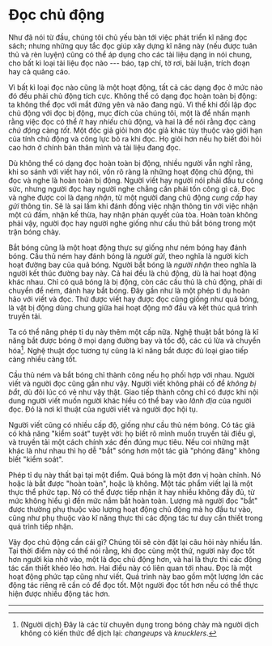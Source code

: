 # Đọc chủ động

Như đã nói từ đầu, chúng tôi chủ yếu bàn tới việc phát triển kĩ năng đọc sách;
nhưng những quy tắc đọc giúp xây dựng kĩ năng này (nếu được tuân thủ và rèn luyện)
cũng có thể áp dụng cho các tài liệu dạng in nói chung, cho bất kì loại tài liệu
đọc nào --- báo, tạp chí, tờ rơi, bài luận, trích đoạn hay cả quảng cáo.

Vì bất kì loại đọc nào cũng là một hoạt động, tất cả các dạng đọc ở mức nào đó
đều phải chủ động tích cực. Không thể có dạng đọc hoàn toàn bị động: ta không thể
đọc với mắt đứng yên và não đang ngủ. Vì thế khi đối lập đọc chủ động với đọc
bị động, mục đích của chúng tôi, một là để nhấn mạnh rằng việc đọc có thể *ít*
hay *nhiều* chủ động, và hai là để nói rằng đọc càng *chủ động* càng *tốt*. Một
độc giả giỏi hơn độc giả khác tùy thuộc vào giới hạn của tính chủ động và công lực
bỏ ra khi đọc. Họ giỏi hơn nếu họ biết đòi hỏi cao hơn ở chính bản thân mình và
tài liệu đang đọc.

Dù không thể có dạng đọc hoàn toàn bị động, nhiều người vẫn nghĩ rằng, khi so sánh
với viết hay nói, vốn rõ ràng là những hoạt động chủ động, thì đọc và nghe là
hoàn toàn bị động. Người viết hay người nói phải đầu tư công sức, nhưng 
người đọc hay người nghe chẳng cần phải tốn công gì cả. Đọc và nghe được coi là
dạng *nhận*, từ một người đang chủ động *cung cấp* hay *gửi* thông tin. Sẽ là
sai lầm khi đánh đồng việc nhận thông tin với việc nhận một cú đấm, nhận kế thừa, 
hay nhận phán quyết của tòa. Hoàn toàn không phải vậy, người đọc hay người nghe
giống như cầu thủ bắt bóng trong một trận bóng chày.

Bắt bóng cũng là một hoạt động thực sự giống như ném bóng hay đánh bóng. Cầu thủ
ném hay đánh bóng là *người gửi*, theo nghĩa là người kích hoạt đường bay của
quả bóng. Người bắt bóng là *người nhận* theo nghĩa là người kết thúc đường bay
này. Cả hai đều là chủ động, dù là hai hoạt động khác nhau. Chỉ có quả bóng là
bị động, còn các cầu thủ là chủ động, phải di chuyển để ném, đánh hay bắt bóng.
Đây gần như là một phép tỉ dụ hoàn hảo với viết và đọc. Thứ được viết hay được
đọc cũng giống như quả bóng, là vật bị động dùng chung giữa hai hoạt động mở đầu 
và kết thúc quá trình truyền tải.

Ta có thể nâng phép tỉ dụ này thêm một cấp nữa. Nghệ thuật bắt bóng là kĩ năng
bắt được bóng ở mọi dạng đường bay và tốc độ, các cú lừa và chuyển hóa[^1].
Nghệ thuật đọc tương tự cũng là kĩ năng bắt được đủ loại giao tiếp càng nhiều
càng tốt.

Cầu thủ ném và bắt bóng chỉ thành công nếu họ phối hợp với nhau. Người viết và
người đọc cũng gần như vậy. Người viết không phải cố để *không bị bắt*, dù đôi lúc
có vẻ như vậy thật. Giao tiếp thành công chỉ có được khi nội dung người viết
muốn người khác hiểu có thể bay vào *lãnh địa* của người đọc. Đó là nơi kĩ thuật 
của người viết và người đọc hội tụ.

Người viết cũng có nhiều cấp độ, giống như cầu thủ ném bóng. Có tác giả có khả
năng "kiểm soát" tuyệt vời: họ biết rõ mình muốn truyền tải điều gì, và truyền
tải một cách chính xác đến đúng mục tiêu. Nếu coi những mặt khác là như nhau thì
họ dễ "bắt" sóng hơn một tác giả "phóng đãng" không biết "kiểm soát".

Phép tỉ dụ này thất bại tại một điểm. Quả bóng là một đơn vị hoàn chỉnh. Nó hoặc
là bắt được "hoàn toàn", hoặc là không. Một tác phẩm viết lại là một thực thể
phức tạp. Nó có thể được tiếp nhận ít hay nhiều không đầy đủ, từ mức không hiểu
gì đến mức nắm bắt hoàn toàn. Lượng mà người đọc "bắt" được thường phụ thuộc vào 
lượng hoạt động chủ động mà họ đầu tư vào, cũng như phụ thuộc vào kĩ năng thực
thi các động tác tư duy cần thiết trong quá trình tiếp nhận.

Vậy đọc chủ động cần cái gì? Chúng tôi sẽ còn đặt lại câu hỏi này nhiều lần.
Tại thời điểm này có thể nói rằng, khi đọc cùng một thứ, người này đọc tốt hơn
người kia nhờ vào, một là đọc chủ động hơn, và hai là thực thi các động tác cần
thiết khéo léo hơn. Hai điều này có liên quan tới nhau. Đọc là một hoạt động
phức tạp cũng như viết. Quá trình này bao gồm một lượng lớn các động tác riêng rẽ
cần có để đọc tốt. Một người đọc tốt hơn nếu có thể thực hiện được nhiều 
động tác hơn.

---

[^1]: (Người dịch) Đây là các từ chuyên dụng trong bóng chày mà người dịch không có kiến thức để dịch lại: *changeups* và *knucklers*.
